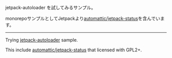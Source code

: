 jetpack-autoloader を試してみるサンプル。

monorepoサンプルとしてJetpackより[automattic/jetpack-status](https://github.com/Automattic/jetpack/tree/3ed3de86a58730377bbc29f8b7df7aa7729f28ce/packages/status)を含んでいます。

-----

Trying [jetpack-autoloader](https://github.com/Automattic/jetpack/tree/HEAD/packages/autoloader) sample.

This include [automattic/jetpack-status](https://github.com/Automattic/jetpack/tree/3ed3de86a58730377bbc29f8b7df7aa7729f28ce/packages/status) that licensed with GPL2+.
